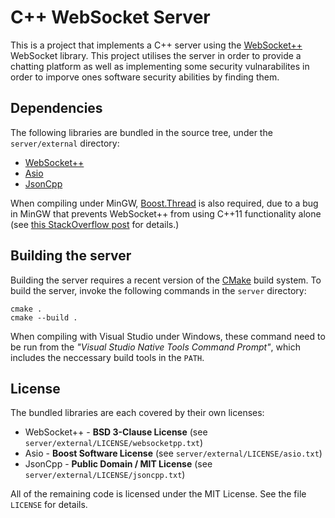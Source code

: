 C++ WebSocket Server 
=========================

This is a project that implements a C++ server using the [WebSocket++](https://github.com/zaphoyd/websocketpp) WebSocket library. This project utilises the server in order to provide a chatting platform as well as implementing some security vulnarabilites in order to imporve ones software security abilities by finding them. 


Dependencies
------------

The following libraries are bundled in the source tree, under the `server/external` directory:

- [WebSocket++](https://github.com/zaphoyd/websocketpp)
- [Asio](http://think-async.com/)
- [JsonCpp](https://github.com/open-source-parsers/jsoncpp)

When compiling under MinGW, [Boost.Thread](http://www.boost.org/doc/libs/release/libs/thread/) is also required, due to a bug in MinGW that prevents WebSocket++ from using C++11 functionality alone (see [this StackOverflow post](http://stackoverflow.com/questions/33662788/undefined-reference-to-stderrcoperation-canceled-when-compiling-websocketp) for details.)


Building the server
-------------------

Building the server requires a recent version of the [CMake](https://cmake.org/) build system. To build the server, invoke the following commands in the `server` directory:

```
cmake .
cmake --build .
```

When compiling with Visual Studio under Windows, these command need to be run from the *"Visual Studio Native Tools Command Prompt"*, which includes the neccessary build tools in the `PATH`.


License
-------

The bundled libraries are each covered by their own licenses:

- WebSocket++ - **BSD 3-Clause License** (see `server/external/LICENSE/websocketpp.txt`)
- Asio - **Boost Software License** (see `server/external/LICENSE/asio.txt`)
- JsonCpp - **Public Domain / MIT License** (see `server/external/LICENSE/jsoncpp.txt`)

All of the remaining code is licensed under the MIT License. See the file `LICENSE` for details.
